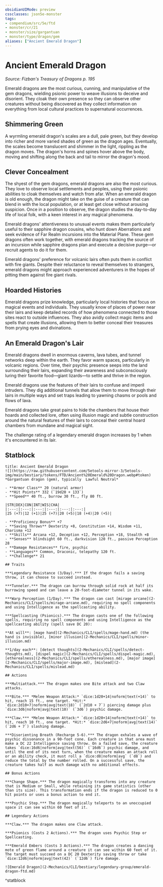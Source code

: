 ```yaml
---
obsidianUIMode: preview
cssclasses: json5e-monster
tags:
- compendium/src/5e/ftd
- monster/cr/21
- monster/size/gargantuan
- monster/type/dragon/gem
aliases: ["Ancient Emerald Dragon"]
---
```

# Ancient Emerald Dragon
*Source: Fizban's Treasury of Dragons p. 195*  

Emerald dragons are the most curious, cunning, and manipulative of the gem dragons, wielding psionic power to weave illusions to deceive and disorient. They cloak their own presence so they can observe other creatures without being discovered as they collect information on everything from local cultural practices to supernatural occurrences.

## Shimmering Green

A wyrmling emerald dragon's scales are a dull, pale green, but they develop into richer and more varied shades of green as the dragon ages. Eventually, the scales become translucent and shimmer in the light, rippling as the dragon moves. The dragon's horns and spines hover above the body, moving and shifting along the back and tail to mirror the dragon's mood.

## Clever Concealment

The shyest of the gem dragons, emerald dragons are also the most curious. They love to observe local settlements and peoples, using their psionic abilities to cloak themselves and watch from afar. When an emerald dragon is old enough, the dragon might take on the guise of a creature that can blend in with the local population, or at least get close without arousing suspicion. Once in a position to observe, the dragon studies the day-to-day life of local folk, with a keen interest in any magical phenomena.

Emerald dragons' attentiveness to unusual events makes them particularly useful to their sapphire dragon cousins, who hunt down Aberrations and seek evidence of Far Realm incursions into the Material Plane. These gem dragons often work together, with emerald dragons tracking the source of an incursion while sapphire dragons plan and execute a decisive purge—or recruit agents to do it for them.

Emerald dragons' preference for volcanic lairs often puts them in conflict with fire giants. Despite their reluctance to reveal themselves to strangers, emerald dragons might approach experienced adventurers in the hopes of pitting them against fire giant rivals.

## Hoarded Histories

Emerald dragons prize knowledge, particularly local histories that focus on magical events and individuals. They usually know of places of power near their lairs and keep detailed records of how phenomena connected to those sites react to outside influences. They also avidly collect magic items and spells that create illusions, allowing them to better conceal their treasures from prying eyes and divinations.

## An Emerald Dragon's Lair

Emerald dragons dwell in enormous caverns, lava tubes, and tunnel networks deep within the earth. They favor warm spaces, particularly in volcanic regions. Over time, their psychic presence seeps into the land surrounding their lairs, expanding their awareness and subconsciously luring their favorite food—giant lizards—to settle and thrive in the region.

Emerald dragons use the features of their lairs to confuse and imperil intruders. They dig additional tunnels that allow them to move through their lairs in multiple ways and set traps leading to yawning chasms or pools and flows of lava.

Emerald dragons take great pains to hide the chambers that house their hoards and collected lore, often using illusion magic and subtle construction around the natural features of their lairs to conceal their central hoard chambers from mundane and magical sight.

The challenge rating of a legendary emerald dragon increases by 1 when it's encountered in its lair.

## Statblock

```ad-statblock
title: Ancient Emerald Dragon
![](https://raw.githubusercontent.com/5etools-mirror-3/5etools-img/main/bestiary/tokens/FTD/Ancient%20Emerald%20Dragon.webp#token)
*Gargantuan dragon (gem), typically  Lawful Neutral*

- **Armor Class** 20 (natural armor)
- **Hit Points** 332 (`19d20 + 133`)
- **Speed** 40 ft., burrow 30 ft., fly 80 ft.

|STR|DEX|CON|INT|WIS|CHA|
|:---:|:---:|:---:|:---:|:---:|:---:|
|25 (+7)|12 (+1)|25 (+7)|20 (+5)|18 (+4)|20 (+5)|

- **Proficiency Bonus** +7
- **Saving Throws** Dexterity +8, Constitution +14, Wisdom +11, Charisma +12
- **Skills** Arcana +12, Deception +12, Perception +18, Stealth +8
- **Senses** blindsight 60 ft., darkvision 120 ft., passive Perception 28
- **Damage Resistances** fire, psychic
- **Languages** Common, Draconic, telepathy 120 ft.
- **Challenge** 21

## Traits

***Legendary Resistance (3/Day).*** If the dragon fails a saving throw, it can choose to succeed instead.

***Tunneler.*** The dragon can burrow through solid rock at half its burrowing speed and can leave a 20-foot-diameter tunnel in its wake.

***Warp Perception (1/Day).*** The dragon can cast [mirage arcane](2-Mechanics/CLI/spells/mirage-arcane.md), requiring no spell components and using Intelligence as the spellcasting ability.

***Spellcasting (Psionics).*** The dragon casts one of the following spells, requiring no spell components and using Intelligence as the spellcasting ability (spell save DC 20):

**At will**: [mage hand](2-Mechanics/CLI/spells/mage-hand.md) (the hand is invisible), [minor illusion](2-Mechanics/CLI/spells/minor-illusion.md)

**1/day each**: [detect thoughts](2-Mechanics/CLI/spells/detect-thoughts.md), [dispel magic](2-Mechanics/CLI/spells/dispel-magic.md), [etherealness](2-Mechanics/CLI/spells/etherealness.md), [major image](2-Mechanics/CLI/spells/major-image.md), [mislead](2-Mechanics/CLI/spells/mislead.md)

## Actions

***Multiattack.*** The dragon makes one Bite attack and two Claw attacks.

***Bite.*** *Melee Weapon Attack:* `dice:1d20+14|noform|text(+14)` to hit, reach 15 ft., one target. *Hit:* `dice:2d10+7|noform|avg|text(18)` (`2d10 + 7`) piercing damage plus `dice:3d6|noform|avg|text(10)` (`3d6`) psychic damage.

***Claw.*** *Melee Weapon Attack:* `dice:1d20+14|noform|text(+14)` to hit, reach 10 ft., one target. *Hit:* `dice:2d6+7|noform|avg|text(14)` (`2d6 + 7`) slashing damage.

***Disorienting Breath (Recharge 5-6).*** The dragon exhales a wave of psychic dissonance in a 90-foot cone. Each creature in that area must make a DC 22 Intelligence saving throw. On a failed save, the creature takes `dice:16d6|noform|avg|text(56)` (`16d6`) psychic damage, and until the end of its next turn, when the creature makes an attack roll or an ability check, it must roll a `dice:d8|noform|avg` (`d8`) and reduce the total by the number rolled. On a successful save, the creature takes half as much damage with no additional effects.

## Bonus Actions

***Change Shape.*** The dragon magically transforms into any creature that is Medium or Small, while retaining its game statistics (other than its size). This transformation ends if the dragon is reduced to 0 hit points or uses a bonus action to end it.

***Psychic Step.*** The dragon magically teleports to an unoccupied space it can see within 60 feet of it.

## Legendary Actions

***Claw.*** The dragon makes one Claw attack.

***Psionics (Costs 2 Actions).*** The dragon uses Psychic Step or Spellcasting.

***Emerald Embers (Costs 3 Actions).*** The dragon creates a dancing mote of green flame around a creature it can see within 60 feet of it. The target must succeed on a DC 20 Dexterity saving throw or take `dice:12d6|noform|avg|text(42)` (`12d6`) fire damage.

![Emerald Dragon](2-Mechanics/CLI/bestiary/legendary-group/emerald-dragon-ftd.md)
```
^statblock